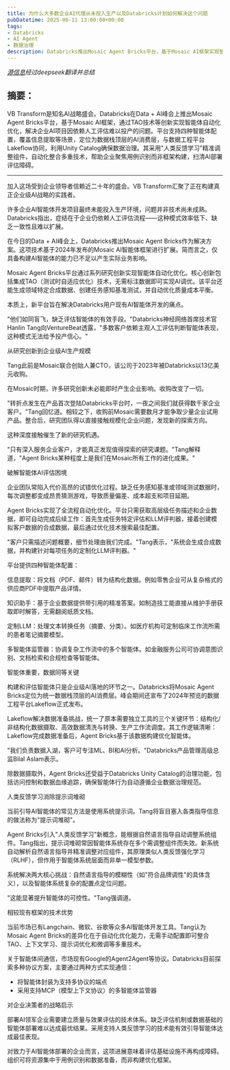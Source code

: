 ```yaml
---
title: 为什么大多数企业AI代理从未投入生产以及Databricks计划如何解决这个问题
pubDatetime: 2025-06-11 13:00:00+00:00
tags:
- Databricks
- AI Agent
- 数据治理
description: Databricks推出Mosaic Agent Bricks平台，基于Mosaic AI框架实现智能体自动化优化，助力企业AI项目高效投产。
---
```


*[源信息](https://venturebeat.com/ai/why-most-enterprise-ai-agents-never-reach-production-and-how-databricks-plans-to-fix-it/)经过deepseek翻译并总结*

## 摘要：

VB Transform是知名AI战略盛会。Databricks在Data + AI峰会上推出Mosaic Agent Bricks平台，基于Mosaic AI框架，通过TAO技术等创新实现智能体自动化优化，解决企业AI项目因依赖人工评估难以投产的问题。平台支持四种智能体配置，覆盖信息提取等场景，定位为数据栈顶层的AI消费层，与数据工程平台Lakeflow协同，利用Unity Catalog确保数据治理。其采用"人类反馈学习"精准调整组件，自动化整合多重技术，帮助企业聚焦用例识别而非框架构建，扫清AI部署评估障碍。

---

加入这场受到企业领导者信赖近二十年的盛会。VB Transform汇聚了正在构建真正企业级AI战略的实践者。

许多企业AI智能体开发项目最终未能投入生产环境，问题并非技术尚未成熟。Databricks指出，症结在于企业仍依赖人工评估流程——这种模式效率低下、缺乏一致性且难以扩展。

在今日的Data + AI峰会上，Databricks推出Mosaic Agent Bricks作为解决方案。这项技术基于2024年发布的Mosaic AI智能体框架进行扩展。简而言之，仅具备构建AI智能体的能力已不足以产生实际业务影响。

Mosaic Agent Bricks平台通过系列研究创新实现智能体自动化优化。核心创新包括集成TAO（测试时自适应优化）技术，无需标注数据即可实现AI调优。该平台还能生成领域特定合成数据、创建任务感知基准测试，并自动优化质量成本平衡。

本质上，新平台旨在解决Databricks用户现有AI智能体开发的痛点。

"他们如同盲飞，缺乏评估智能体的有效手段。"Databricks神经网络首席技术官Hanlin Tang向VentureBeat透露，"多数客户依赖主观人工评估判断智能体表现，这种模式无法给予投产信心。"

从研究创新到企业级AI生产规模

Tang此前是Mosaic联合创始人兼CTO，该公司于2023年被Databricks以13亿美元收购。

在Mosaic时期，许多研究创新未必能即时产生企业影响。收购改变了一切。

"转折点发生在产品首次登陆Databricks平台时，一夜之间我们就获得数千家企业客户。"Tang回忆道。相较之下，收购前Mosaic需要数月才能争取少量企业试用产品。整合后，研究团队得以直接接触规模化企业问题，发现新的探索方向。

这种深度接触催生了新的研究机遇。

"只有深入服务企业客户，才能真正发现值得探索的研究课题。"Tang解释道，"Agent Bricks某种程度上是我们在Mosaic所有工作的进化成果。"

破解智能体AI评估困境

企业团队常陷入代价高昂的试错优化过程。缺乏任务感知基准或领域测试数据时，每次调整都变成昂贵猜测游戏，导致质量偏差、成本超支和项目延期。

Agent Bricks实现了全流程自动化优化。平台只需获取高层级任务描述和企业数据，即可自动完成后续工作：首先生成任务特定评估和LLM评判器，接着创建模拟客户数据的合成数据，最后通过优化技术搜索最佳配置。

"客户只需描述问题概要，细节处理由我们完成。"Tang表示，"系统会生成合成数据，并构建针对每项任务的定制化LLM评判器。"

平台提供四种智能体配置：

信息提取：将文档（PDF、邮件）转为结构化数据。例如零售企业可从复杂格式的供应商PDF中提取产品详情。

知识助手：基于企业数据提供带引用的精准答案。如制造技工能直接从维护手册获取即时解答，无需翻阅纸质文档。

定制LLM：处理文本转换任务（摘要、分类）。如医疗机构可定制临床工作流所需的患者笔记摘要模型。

多智能体监管器：协调复杂工作流中的多个智能体。如金融服务公司可协调意图识别、文档检索和合规检查等智能体。

智能体重要，数据同等关键

构建和评估智能体只是企业级AI落地的环节之一。Databricks将Mosaic Agent Bricks定位为统一数据栈顶层的AI消费层。峰会期间还宣布了2024年预览的数据工程平台Lakeflow正式发布。

Lakeflow解决数据准备挑战，统一了原本需要独立工具的三个关键环节：结构化/非结构化数据摄取、高效数据清洗与转换、生产工作流调度。其工作逻辑清晰：Lakeflow完成数据准备后，Agent Bricks基于该数据构建优化智能体。

"我们负责数据入湖，客户可专注ML、BI和AI分析。"Databricks产品管理高级总监Bilal Aslam表示。

除数据摄取外，Agent Bricks还受益于Databricks Unity Catalog的治理功能，包括访问控制和数据血缘追踪，确保智能体行为自动遵循企业数据治理规范。

人类反馈学习消除提示词堆砌

当前引导AI智能体的常见方法是使用系统提示词。Tang将盲目塞入各类指导信息的做法称为"提示词堆砌"。

Agent Bricks引入"人类反馈学习"新概念，能根据自然语言指导自动调整系统组件。Tang指出，提示词堆砌常因智能体系统存在多个需调整组件而失效。新系统自动解析自然语言指导并精准调整对应组件，其原理类似人类反馈强化学习（RLHF），但作用于智能体系统层面而非单一模型参数。

系统解决两大核心挑战：自然语言指导的模糊性（如"符合品牌调性"的具体含义），以及智能体系统复杂的配置点定位问题。

"这能显著提升智能体的可控性。"Tang强调道。

相较现有框架的技术优势

当前市场已有Langchain、微软、谷歌等众多AI智能体开发工具。Tang认为Mosaic Agent Bricks的差异化在于自动化优化能力，无需手动配置即可整合TAO、上下文学习、提示词优化和微调等多重技术。

关于智能体间通信，市场现有Google的Agent2Agent等协议。Databricks目前探索多种协议方案，主要通过两种方式实现通信：
- 将智能体封装为支持多协议的端点
- 采用支持MCP（模型上下文协议）的多智能体监管器

对企业决策者的战略启示

部署AI领军企业需要建立质量与效果评估的技术体系。缺乏评估机制或数据基础的智能体部署难以达成最优结果。采用支持人类反馈学习的技术能有效引导智能体达成最佳表现。

对致力于AI智能体部署的企业而言，这项进展意味着评估基础设施不再构成障碍。组织可将资源集中于用例识别和数据准备，而非构建优化框架。
